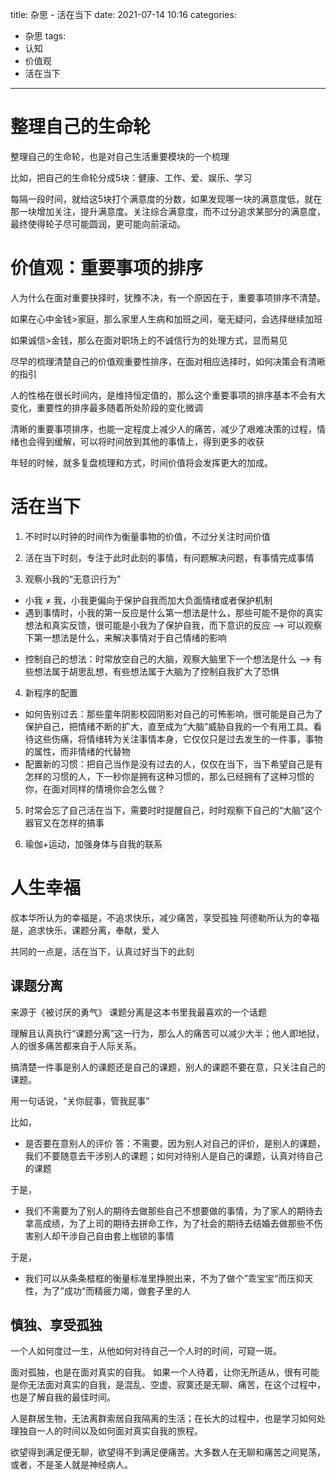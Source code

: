 title: 杂思 - 活在当下
date: 2021-07-14 10:16
categories:
- 杂思
tags:
- 认知
- 价值观
- 活在当下
---

# 整理自己的生命轮
整理自己的生命轮，也是对自己生活重要模块的一个梳理

比如，把自己的生命轮分成5块：健康、工作、爱、娱乐、学习

每隔一段时间，就给这5块打个满意度的分数，如果发现哪一块的满意度低，就在那一块增加关注，提升满意度。关注综合满意度，而不过分追求某部分的满意度，最终使得轮子尽可能圆润，更可能向前滚动。

# 价值观：重要事项的排序

人为什么在面对重要抉择时，犹豫不决，有一个原因在于，重要事项排序不清楚。

如果在心中金钱>家庭，那么家里人生病和加班之间，毫无疑问，会选择继续加班

如果诚信>金钱，那么在面对职场上的不诚信行为的处理方式，显而易见

尽早的梳理清楚自己的价值观重要性排序，在面对相应选择时，如何决策会有清晰的指引

人的性格在很长时间内，是维持恒定值的，那么这个重要事项的排序基本不会有大变化，重要性的排序最多随着所处阶段的变化微调

清晰的重要事项排序，也能一定程度上减少人的痛苦，减少了艰难决策的过程，情绪也会得到缓解，可以将时间放到其他的事情上，得到更多的收获

年轻的时候，就多复盘梳理和方式，时间价值将会发挥更大的加成。


# 活在当下
1. 不时时以时钟的时间作为衡量事物的价值，不过分关注时间价值

2. 活在当下时刻，专注于此时此刻的事情，有问题解决问题，有事情完成事情

3. 观察小我的“无意识行为”
  - 小我 ≠ 我，小我更偏向于保护自我而加大负面情绪或者保护机制
  - 遇到事情时，小我的第一反应是什么第一想法是什么，那些可能不是你的真实想法和真实反馈，很可能是小我为了保护自我，而下意识的反应  --> 可以观察下第一想法是什么，来解决事情对于自己情绪的影响

 <!-- more -->

  - 控制自己的想法：时常放空自己的大脑，观察大脑里下一个想法是什么  --> 有些想法属于胡思乱想，有些想法属于大脑为了控制自我扩大了恐惧

4. 新程序的配置
  - 如何告别过去：那些童年阴影校园阴影对自己的可怖影响，很可能是自己为了保护自己，把情绪不断的扩大，直至成为“大脑”威胁自我的一个有用工具。看待这些伤痛，将情绪转为关注事情本身，它仅仅只是过去发生的一件事，事物的属性，而非情绪的代替物
  - 配置新的习惯：把自己当作是没有过去的人，仅仅在当下，当下希望自己是有怎样的习惯的人，下一秒你是拥有这种习惯的，那么已经拥有了这种习惯的你，在面对同样的情境你会怎么做？

5. 时常会忘了自己活在当下，需要时时提醒自己，时时观察下自己的“大脑”这个器官又在怎样的搞事

6. 瑜伽+运动，加强身体与自我的联系

# 人生幸福
叔本华所认为的幸福是，不追求快乐，减少痛苦，享受孤独
阿德勒所认为的幸福是，追求快乐，课题分离，奉献，爱人

共同的一点是，活在当下，认真过好当下的此刻

## 课题分离
来源于《被讨厌的勇气》
课题分离是这本书里我最喜欢的一个话题

理解且认真执行“课题分离”这一行为，那么人的痛苦可以减少大半；他人即地狱，人的很多痛苦都来自于人际关系。

搞清楚一件事是别人的课题还是自己的课题，别人的课题不要在意，只关注自己的课题。

用一句话说，“关你屁事，管我屁事”

比如，
- 是否要在意别人的评价
答：不需要，因为别人对自己的评价，是别人的课题，我们不要随意去干涉别人的课题；如何对待别人是自己的课题，认真对待自己的课题

于是，
- 我们不需要为了别人的期待去做那些自己不想要做的事情，为了家人的期待去拿高成绩，为了上司的期待去拼命工作，为了社会的期待去结婚去做那些不伤害别人却干涉自己自由套上枷锁的事情

于是，
- 我们可以从条条框框的衡量标准里挣脱出来，不为了做个”乖宝宝“而压抑天性，为了”成功“而精疲力竭，做套子里的人


## 慎独、享受孤独
一个人如何度过一生，从他如何对待自己一个人时的时间，可窥一斑。

面对孤独，也是在面对真实的自我。
如果一个人待着，让你无所适从，很有可能是你无法面对真实的自我，是混乱、空虚、寂寞还是无聊、痛苦，在这个过程中，也是了解自我的最佳时间。

人是群居生物，无法离群索居自我隔离的生活；在长大的过程中，也是学习如何处理独自一人的时间以及如何面对真实自我的旅程。

欲望得到满足便无聊，欲望得不到满足便痛苦。大多数人在无聊和痛苦之间晃荡，或者，不是圣人就是神经病人。

